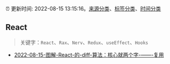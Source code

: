 :alarm_clock: 更新时间: 2022-08-15 13:15:16。[来源分类](../README.md)、[标签分类](../TAGS.md)、[时间分类](../TIMELINE.md)

## React


> 关键字：`React`、`Rax`、`Nerv`、`Redux`、`useEffect`、`Hooks`



- [2022-08-15-图解-React-的-diff-算法：核心就两个字-——-复用](https://toutiao.io/k/ndrtjsm) 